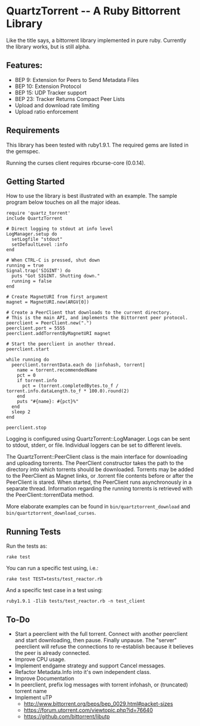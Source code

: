 QuartzTorrent -- A Ruby Bittorrent Library 
==========================================

Like the title says, a bittorrent library implemented in pure ruby. Currently 
the library works, but is still alpha.

Features:
---------

  - BEP 9:  Extension for Peers to Send Metadata Files 
  - BEP 10: Extension Protocol 
  - BEP 15: UDP Tracker support
  - BEP 23: Tracker Returns Compact Peer Lists
  - Upload and download rate limiting
  - Upload ratio enforcement

Requirements
------------

This library has been tested with ruby1.9.1. The required gems are listed in the gemspec.

Running the curses client requires rbcurse-core (0.0.14).

Getting Started
---------------

How to use the library is best illustrated with an example. The sample program below touches on all the
major ideas.

    require 'quartz_torrent'
    include QuartzTorrent
    
    # Direct logging to stdout at info level
    LogManager.setup do
      setLogfile "stdout"
      setDefaultLevel :info
    end
    
    # When CTRL-C is pressed, shut down
    running = true
    Signal.trap('SIGINT') do
      puts "Got SIGINT. Shutting down."
      running = false
    end
    
    # Create MagnetURI from first argument
    magnet = MagnetURI.new(ARGV[0])
    
    # Create a PeerClient that downloads to the current directory. 
    # This is the main API, and implements the Bittorrent peer protocol. 
    peerclient = PeerClient.new(".")
    peerclient.port = 5555
    peerclient.addTorrentByMagnetURI magnet
    
    # Start the peerclient in another thread.
    peerclient.start
    
    while running do
      peerclient.torrentData.each do |infohash, torrent|
        name = torrent.recommendedName
        pct = 0
        if torrent.info
          pct = (torrent.completedBytes.to_f / torrent.info.dataLength.to_f * 100.0).round(2)
        end
        puts "#{name}: #{pct}%"
      end
      sleep 2
    end
    
    peerclient.stop

Logging is configured using QuartzTorrent::LogManager. Logs can be sent to stdout, stderr, or file. Individual loggers can be set to different levels. 

The QuartzTorrent::PeerClient class is the main interface for downloading and uploading torrents. The PeerClient constructor takes the path to the 
directory into which torrents should be downloaded. Torrents may be  added to the PeerClient as Magnet links, or .torrent file contents before or after 
the PeerClient is stared. When started, the PeerClient runs asynchronously in a separate thread. Information regarding the running torrents is retrieved
with the PeerClient::torrentData method.

More elaborate examples can be found in `bin/quartztorrent_download` and `bin/quartztorrent_download_curses`. 

Running Tests
-------------

Run the tests as:

    rake test

You can run a specific test using, i.e.:

    rake test TEST=tests/test_reactor.rb

And a specific test case in a test using:

    ruby1.9.1 -Ilib tests/test_reactor.rb -n test_client


To-Do
-----
  - Start a peerclient with the full torrent. Connect with another peerclient and start downloading, then pause.
    Finally unpause. The "server" peerclient will refuse the connections to re-establish because it believes the
    peer is already connected.
  - Improve CPU usage. 
  - Implement endgame strategy and support Cancel messages.
  - Refactor Metadata.Info into it's own independent class.
  - Improve Documentation
  - In peerclient, prefix log messages with torrent infohash, or (truncated) torrent name
  - Implement uTP
    - <http://www.bittorrent.org/beps/bep_0029.html#packet-sizes>
    - <https://forum.utorrent.com/viewtopic.php?id=76640>
    - <https://github.com/bittorrent/libutp>
  

